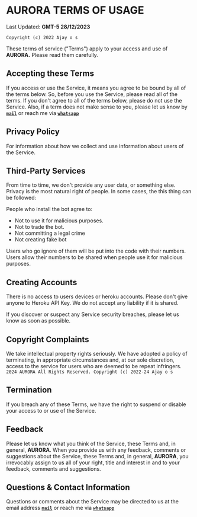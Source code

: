 # **AURORA** TERMS OF USAGE

Last Updated: **GMT-5 28/12/2023**

`Copyright (c) 2022 Ajay o s`

These terms of service ("Terms") apply to your access and use of **AURORA.** Please read them carefully.

## Accepting these Terms

If you access or use the Service, it means you agree to be bound by all of the terms below. So, before you use the Service, please read all of the terms. If you don't agree to all of the terms below, please do not use the Service. Also, if a term does not make sense to you, please let us know by [**`mail`**](mailto:ajayosakhub@gmail.com) or reach me via [**`whatsapp`**](https://api.whatsapp.com/send?phone=919188346721&text='Hlo%20iam%20from%20github.com/Ajayos/AURORA%20repo%20')

## Privacy Policy

For information about how we collect and use information about users of the Service.

## Third-Party Services

From time to time, we don't provide any user data, or something else. Privacy is the most natural right of people.
In some cases, the this thing can be followed:

People who install the bot agree to:

- Not to use it for malicious purposes.
- Not to trade the bot.
- Not committing a legal crime
- Not creating fake bot

Users who go ignore of them will be put into the code with their numbers.
Users allow their numbers to be shared when people use it for malicious purposes.

## Creating Accounts

There is no access to users devices or heroku accounts. Please don't give anyone to Heroku API Key. We do not accept any liability if it is shared.

If you discover or suspect any Service security breaches, please let us know as soon as possible.

## Copyright Complaints

We take intellectual property rights seriously. We have adopted a policy of terminating, in appropriate circumstances and, at our sole discretion, access to the service for users who are deemed to be repeat infringers.` 2024 AURORA All Rights Reserved. Copyright (c) 2022-24 Ajay o s`

## Termination

If you breach any of these Terms, we have the right to suspend or disable your access to or use of the Service.

## Feedback

Please let us know what you think of the Service, these Terms and, in general, **AURORA**. When you provide us with any feedback, comments or suggestions about the Service, these Terms and, in general, **AURORA**, you irrevocably assign to us all of your right, title and interest in and to your feedback, comments and suggestions.

## Questions & Contact Information

Questions or comments about the Service may be directed to us at the email address [**`mail`**](mailto:ajayosakhub@gmail.com) or reach me via [**`whatsapp`**](https://api.whatsapp.com/send?phone=919188346721&text='Hlo%20iam%20from%20github.com/aurora%20repo%20')
